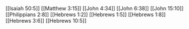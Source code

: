 [[Isaiah 50:5]]
[[Matthew 3:15]]
[[John 4:34]]
[[John 6:38]]
[[John 15:10]]
[[Philippians 2:8]]
[[Hebrews 1:2]]
[[Hebrews 1:5]]
[[Hebrews 1:8]]
[[Hebrews 3:6]]
[[Hebrews 10:5]]
